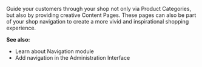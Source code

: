 Guide your customers through your shop not only via Product Categories, but also by providing creative Content Pages. These pages can also be part of your shop navigation to create a more vivid and inspirational shopping experience.

 

**See also:**

* Learn about Navigation module
* Add navigation in the Administration Interface